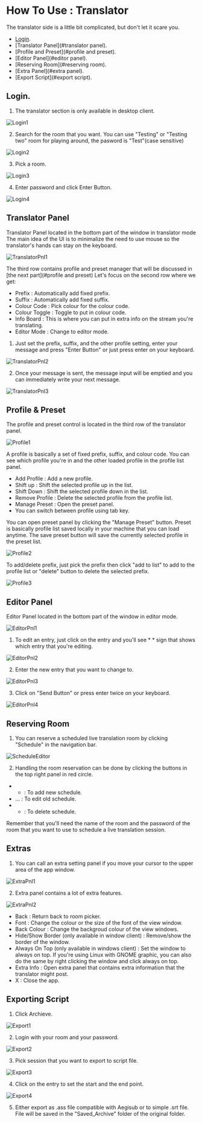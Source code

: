 # How To Use : Translator

The translator side is a little bit complicated, but don't let it scare you.

* [Login](#login).
* [Translator Panel](#translator panel).
* [Profile and Preset](#profile and preset).
* [Editor Panel](#editor panel).
* [Reserving Room](#reserving room).
* [Extra Panel](#extra panel).
* [Export Script](#export script).

## Login.
1. The translator section is only available in desktop client.

![Login1](https://monmonmnemonics.github.io/MChat/HTU_Translator/Images/Login1.jpg)

2. Search for the room that you want.
   You can use "Testing" or "Testing two" room for playing around, the pasword is "Test"(case sensitive)

![Login2](https://monmonmnemonics.github.io/MChat/HTU_Translator/Images/Login2.jpg)

3. Pick a room.

![Login3](https://monmonmnemonics.github.io/MChat/HTU_Translator/Images/Login3.jpg)

4. Enter password and click Enter Button.

![Login4](https://monmonmnemonics.github.io/MChat/HTU_Translator/Images/Login4.jpg)

## Translator Panel
Translator Panel located in the bottom part of the window in translator mode
The main idea of the UI is to minimalize the need to use mouse so the translator's hands can stay on the keyboard.

![TranslatorPnl1](https://monmonmnemonics.github.io/MChat/HTU_Translator/Images/TranslatorPnl1.jpg)

The third row contains profile and preset manager that will be discussed in [the next part](#profile and preset)
Let's focus on the second row where we get:


- Prefix : Automatically add fixed prefix.
- Suffix : Automatically add fixed suffix.
- Colour Code : Pick colour for the colour code.
- Colour Toggle : Toggle to put in colour code.
- Info Board : This is where you can put in extra info on the stream you're translating.
- Editor Mode : Change to editor mode.

1. Just set the prefix, suffix, and the other profile setting, enter your message and press "Enter Button" or just press enter on your keyboard.

![TranslatorPnl2](https://monmonmnemonics.github.io/MChat/HTU_Translator/Images/TranslatorPnl2.jpg)

2. Once your message is sent, the message input will be emptied and you can immediately write your next message.

![TranslatorPnl3](https://monmonmnemonics.github.io/MChat/HTU_Translator/Images/TranslatorPnl3.jpg)

## Profile & Preset
The profile and preset control is located in the third row of the translator panel.

![Profile1](https://monmonmnemonics.github.io/MChat/HTU_Translator/Images/Profile1.jpg)

A profile is basically a set of fixed prefix, suffix, and colour code.
You can see which profile you're in and the other loaded profile in the profile list panel.

- Add Profile : Add a new profile.
- Shift up : Shift the selected profile up in the list.
- Shift Down : Shift the selected profile down in the list.
- Remove Profile : Delete the selected profile from the profile list.
- Manage Preset : Open the preset panel.
- You can switch between profile using tab key.

You can open preset panel by clicking the "Manage Preset" button.
Preset is basically profile list saved locally in your machine that you can load anytime.
The save preset button will save the currently selected profile in the preset list.

![Profile2](https://monmonmnemonics.github.io/MChat/HTU_Translator/Images/Profile2.jpg)

To add/delete prefix, just pick the prefix then click "add to list" to add to the profile list or "delete" button to delete the selected prefix.
    
![Profile3](https://monmonmnemonics.github.io/MChat/HTU_Translator/Images/Profile3.jpg)

## Editor Panel
Editor Panel located in the bottom part of the window in editor mode.

![EditorPnl1](https://monmonmnemonics.github.io/MChat/HTU_Translator/Images/EditorPnl1.jpg)

1. To edit an entry, just click on the entry and you'll see * * sign that shows which entry that you're editing.

![EditorPnl2](https://monmonmnemonics.github.io/MChat/HTU_Translator/Images/EditorPnl2.jpg)

2. Enter the new entry that you want to change to.

![EditorPnl3](https://monmonmnemonics.github.io/MChat/HTU_Translator/Images/EditorPnl3.jpg)

3. Click on "Send Button" or press enter twice on your keyboard.

![EditorPnl4](https://monmonmnemonics.github.io/MChat/HTU_Translator/Images/EditorPnl4.jpg)

## Reserving Room
1. You can reserve a scheduled live translation room by clicking "Schedule" in the navigation bar.

![ScheduleEditor](https://monmonmnemonics.github.io/MChat/HTU_Translator/Images/ScheduleEditor.jpg)

2. Handling the room reservation can be done by clicking the buttons in the top right panel in red circle.
- + : To add new schedule.
- ... : To edit old schedule.
- - : To delete schedule.

Remember that you'll need the name of the room and the password of the room that you want to use to schedule a live translation session.

## Extras
1. You can call an extra setting panel if you move your cursor to the upper area of the app window.

![ExtraPnl1](https://monmonmnemonics.github.io/MChat/HTU_Translator/Images/ExtraPnl1.jpg)

2. Extra panel contains a lot of extra features.

![ExtraPnl2](https://monmonmnemonics.github.io/MChat/HTU_Translator/Images/ExtraPnl2.jpg)
    
- Back : Return back to room picker.
- Font : Change the colour or the size of the font of the view window.
- Back Colour : Change the backgroud colour of the view windows.
- Hide/Show Border (only available in window client) : Remove/show the border of the window.
- Always On Top (only available in windows client) : Set the window to always on top.
  If you're using Linux with GNOME graphic, you can also do the same by right clicking the window and click always on top.
- Extra Info : Open extra panel that contains extra information that the translator might post.
- X : Close the app.

## Exporting Script
1. Click Archieve.

![Export1](https://monmonmnemonics.github.io/MChat/HTU_Translator/Images/Export1.jpg)

2. Login with your room and your password.

![Export2](https://monmonmnemonics.github.io/MChat/HTU_Translator/Images/Export2.jpg)

3. Pick session that you want to export to script file.

![Export3](https://monmonmnemonics.github.io/MChat/HTU_Translator/Images/Export3.jpg)

4. Click on the entry to set the start and the end point.

![Export4](https://monmonmnemonics.github.io/MChat/HTU_Translator/Images/Export4.jpg)

5. Either export as .ass file compatible with Aegisub or to simple .srt file. File will be saved in the "Saved_Archive" folder of the original folder.

